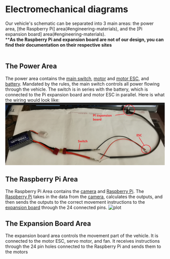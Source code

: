 # Electromechanical diagrams

Our vehicle's schematic can be separated into 3 main areas: the power area, [the Raspberry Pi] area(#engineering-materials), and the [Pi expansion board] area(#engineering-materials). <br>
****As the Raspberry Pi and expansion board are not of our design, you can find their documentation on their respective sites**
<br><br>

## The Power Area
The power area contains the [main switch](#engineering-materials), [motor](#engineering-materials) and [motor ESC](#engineering-materials), and [battery](#engineering-materials).  Mandated by the rules, the main switch controls all power flowing through the vehicle. The switch is in series with the battery, which is connected to the Pi expansion board and motor ESC in parallel. Here is what the wiring would look like:<br>
![plot](../other/images-used/assembly_power-configuration.png)

## The Raspberry Pi Area
The Raspberry Pi Area contains the [camera](#engineering-materials) and [Raspberry Pi](#engineering-materials). The [Raspberry Pi](#engineering-materials) takes in the data from the [camera](#engineering-materials), calculates the outputs, and then sends the outputs to the correct movement instructions to the [expansion board](#engineering-materials) through the 24 connected pins.
![plot](../other/images-used/schematic_pi.png)

## The Expansion Board Area
The expansion board area controls the movement part of the vehicle. It is connected to the motor ESC, servo motor, and fan. It receives instructions through the 24 pin holes connected to the Raspberry Pi and sends them to the motors
